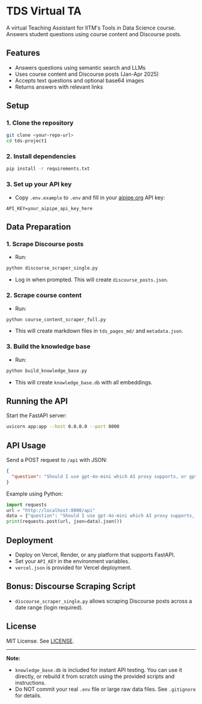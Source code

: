 # TDS Virtual TA

A virtual Teaching Assistant for IITM's Tools in Data Science course. Answers student questions using course content and Discourse posts.

## Features
- Answers questions using semantic search and LLMs
- Uses course content and Discourse posts (Jan-Apr 2025)
- Accepts text questions and optional base64 images
- Returns answers with relevant links

## Setup

### 1. Clone the repository
```bash
git clone <your-repo-url>
cd tds-project1
```

### 2. Install dependencies
```bash
pip install -r requirements.txt
```

### 3. Set up your API key
- Copy `.env.example` to `.env` and fill in your [aipipe.org](https://aipipe.org/) API key:
```
API_KEY=your_aipipe_api_key_here
```

## Data Preparation

### 1. Scrape Discourse posts
- Run:
```bash
python discourse_scraper_single.py
```
- Log in when prompted. This will create `discourse_posts.json`.

### 2. Scrape course content
- Run:
```bash
python course_content_scraper_full.py
```
- This will create markdown files in `tds_pages_md/` and `metadata.json`.

### 3. Build the knowledge base
- Run:
```bash
python build_knowledge_base.py
```
- This will create `knowledge_base.db` with all embeddings.

## Running the API

Start the FastAPI server:
```bash
uvicorn app:app --host 0.0.0.0 --port 8000
```

## API Usage

Send a POST request to `/api` with JSON:
```json
{
  "question": "Should I use gpt-4o-mini which AI proxy supports, or gpt3.5 turbo?"
}
```

Example using Python:
```python
import requests
url = "http://localhost:8000/api"
data = {"question": "Should I use gpt-4o-mini which AI proxy supports, or gpt3.5 turbo?"}
print(requests.post(url, json=data).json())
```

## Deployment
- Deploy on Vercel, Render, or any platform that supports FastAPI.
- Set your `API_KEY` in the environment variables.
- `vercel.json` is provided for Vercel deployment.

## Bonus: Discourse Scraping Script
- `discourse_scraper_single.py` allows scraping Discourse posts across a date range (login required).

## License
MIT License. See [LICENSE](LICENSE).

---
**Note:**
- `knowledge_base.db` is included for instant API testing. You can use it directly, or rebuild it from scratch using the provided scripts and instructions.
- Do NOT commit your real `.env` file or large raw data files. See `.gitignore` for details.